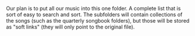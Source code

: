 Our plan is to put all our music into this one folder. A complete list that
is sort of easy to search and sort. The subfolders will contain collections
of the songs (such as the quarterly songbook folders), but those will be
stored as "soft links" (they will only point to the original file).
